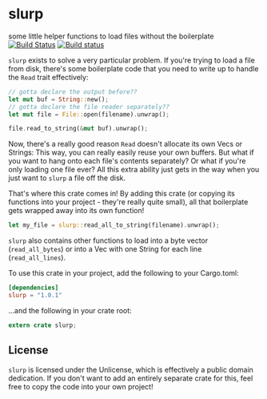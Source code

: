 # slurp

some little helper functions to load files without the boilerplate [![Build Status](https://travis-ci.org/QuietMisdreavus/slurp.svg?branch=master)](https://travis-ci.org/QuietMisdreavus/slurp) [![Build status](https://ci.appveyor.com/api/projects/status/rf0xehtwonwvw0qy/branch/master?svg=true)](https://ci.appveyor.com/project/QuietMisdreavus/slurp/branch/master)

`slurp` exists to solve a very particular problem. If you're trying to load a file from disk,
there's some boilerplate code that you need to write up to handle the `Read` trait effectively:

```rust
// gotta declare the output before??
let mut buf = String::new();
// gotta declare the file reader separately??
let mut file = File::open(filename).unwrap();

file.read_to_string(&mut buf).unwrap();
```

Now, there's a really good reason `Read` doesn't allocate its own Vecs or Strings: This way, you can
really easily reuse your own buffers. But what if you want to hang onto each file's contents
separately? Or what if you're only loading one file ever? All this extra ability just gets in the
way when you just want to `slurp` a file off the disk.

That's where this crate comes in! By adding this crate (or copying its functions into your project -
they're really quite small), all that boilerplate gets wrapped away into its own function!

```rust
let my_file = slurp::read_all_to_string(filename).unwrap();
```

`slurp` also contains other functions to load into a byte vector (`read_all_bytes`) or into a Vec
with one String for each line (`read_all_lines`).

To use this crate in your project, add the following to your Cargo.toml:

```toml
[dependencies]
slurp = "1.0.1"
```

...and the following in your crate root:

```rust
extern crate slurp;
```

## License

`slurp` is licensed under the Unlicense, which is effectively a public domain dedication. If you
don't want to add an entirely separate crate for this, feel free to copy the code into your own
project!
